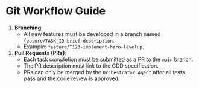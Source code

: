 # Git Workflow Guide

1.  **Branching**:
    - All new features must be developed in a branch named `feature/TASK_ID-brief-description`.
    - Example: `feature/T123-implement-hero-levelup`.
2.  **Pull Requests (PRs)**:
    - Each task completion must be submitted as a PR to the `main` branch.
    - The PR description must link to the GDD specification.
    - PRs can only be merged by the `Orchestrator_Agent` after all tests pass and the code review is approved.